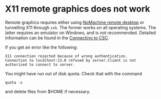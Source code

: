 # X11 remote graphics does not work

Remote graphics requires either using [NoMachine remote desktop](/apps/nomachine) or tunnelling X11 through `ssh`. The former works on all operating systems.
The latter requires an emulator on Windows, and is not recommended. Detailed information can be found in the [Connecting to CSC](/connecting/index).

If you get an error like the following:

```
X11 connection rejected because of wrong authentication.
Connection to localhost:13.0 refused by server.Client is not authorized to connect to server.
```

You might have run out of disk quota. Check that with the command

```
quota -s
```

and delete files from $HOME if necessary.
